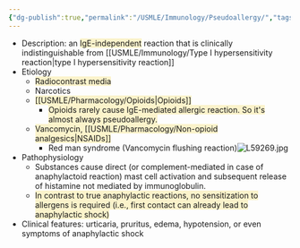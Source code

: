 ```yaml
---
{"dg-publish":true,"permalink":"/USMLE/Immunology/Pseudoallergy/","tags":["t1"]}
---
```


- Description: an <span style="background:rgba(240, 200, 0, 0.2)">IgE-independent</span> reaction that is clinically indistinguishable from [[USMLE/Immunology/Type I hypersensitivity reaction\|type I hypersensitivity reaction]]
- Etiology
	- <span style="background:rgba(240, 200, 0, 0.2)">Radiocontrast media</span>
	- Narcotics
	- <span style="background:rgba(240, 200, 0, 0.2)">[[USMLE/Pharmacology/Opioids\|Opioids]]</span>
		- <span style="background:rgba(240, 200, 0, 0.2)">Opioids rarely cause IgE-mediated allergic reaction. So it's almost always pseudoallergy.</span>
	- <span style="background:rgba(240, 200, 0, 0.2)">Vancomycin, [[USMLE/Pharmacology/Non-opioid analgesics\|NSAIDs]]</span>
		- Red man syndrome (Vancomycin flushing reaction)![L59269.jpg](/img/user/appendix/L59269.jpg)
- Pathophysiology
	- Substances cause direct (or complement-mediated in case of anaphylactoid reaction) mast cell activation and subsequent release of histamine not mediated by immunoglobulin.
	- <span style="background:rgba(240, 200, 0, 0.2)">In contrast to true anaphylactic reactions, no sensitization to allergens is required (i.e., first contact can already lead to anaphylactic shock)</span>
- Clinical features: urticaria, pruritus, edema, hypotension, or even symptoms of anaphylactic shock 

